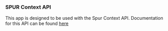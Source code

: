 [comment]: # " File: README.md"
[comment]: # "  Copyright (c) Community, 2023."
[comment]: # ""
[comment]: # "  Licensed under Apache 2.0 (https://www.apache.org/licenses/LICENSE-2.0.txt)"
[comment]: # ""
### SPUR Context API

This app is designed to be used with the Spur Context API. Documentation for this API can be found [here](https://docs.spur.us/context-api)
